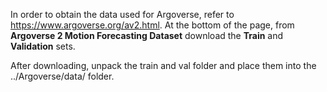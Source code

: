 In order to obtain the data used for Argoverse, refer to https://www.argoverse.org/av2.html. At the bottom of the page, from **Argoverse 2 Motion Forecasting Dataset** download the **Train** and **Validation** sets.

After downloading, unpack the train and val folder and place them into the ../Argoverse/data/ folder.
